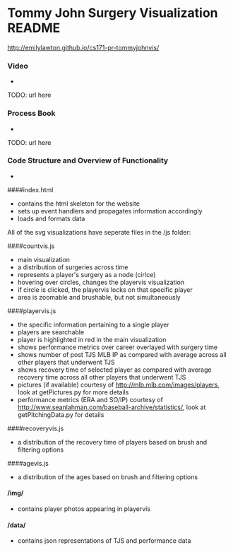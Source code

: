 # Tommy John Surgery Visualization README

http://emilylawton.github.io/cs171-pr-tommyjohnvis/ 

### Video

-
TODO: url here

### Process Book

-
TODO: url here


### Code Structure and Overview of Functionality

-

####index.html

  - contains the html skeleton for the website
  - sets up event handlers and propagates information accordingly
  - loads and formats data

All of the svg visualizations have seperate files in the /js folder:

####countvis.js

  - main visualization
  - a distribution of surgeries across time
  - represents a player's surgery as a node (cirlce)
  - hovering over circles, changes the playervis visualization
  - if circle is clicked, the playervis locks on that specific player
  - area is zoomable and brushable, but not simultaneously

####playervis.js
  - the specific information pertaining to a single player
  - players are searchable
  - player is highlighted in red in the main visualization
  - shows performance metrics over career overlayed with surgery time
  - shows number of post TJS MLB IP as compared with average across all other players that underwent TJS
  - shows recovery time of selected player as compared with average recovery time across all other players that underwent TJS
  - pictures (if available) courtesy of http://mlb.mlb.com/images/players, look at getPictures.py for more details
  - performance metrics (ERA and SO/IP) courtesy of http://www.seanlahman.com/baseball-archive/statistics/, look at getPitchingData.py for details

####recoveryvis.js
  - a distribution of the recovery time of players based on brush and filtering options

####agevis.js
  - a distribution of the ages based on brush and filtering options

#### /img/
- contains player photos appearing in playervis

#### /data/
- contains json representations of TJS and performance data

 
